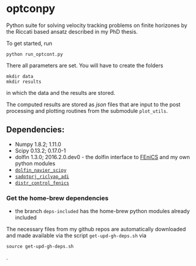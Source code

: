 # optconpy

Python suite for solving velocity tracking problems on finite horizones by the Riccati based ansatz described in my PhD thesis.

To get started, run

```
python run_optcont.py
```

There all parameters are set. You will have to create the folders 
```
mkdir data
mkdir results
```
in which the data and the results are stored.

The computed results are stored as *json* files that are input to the post processing and plotting routines from the submodule `plot_utils`.

## Dependencies:
 * Numpy 1.8.2; 1.11.0
 * Scipy 0.13.2; 0.17.0-1
 * dolfin 1.3.0; 2016.2.0.dev0 - the dolfin interface to [FEniCS](www.fenicsproject.org)
and my own python modules
 * [`dolfin_navier_scipy`](www.github.com/highlando/dolfin_navier_scipy)
 * [`sadptprj_riclyap_adi`](www.github.com/highlando/sadptprj_riclyap_adi)
 * [`distr_control_fenics`](www.github.com/highlando/distr_control_fenics)

### Get the home-brew dependencies
 * the branch `deps-included` has the home-brew python modules already included

The necessary files from my github repos are automatically downloaded and made available via the script `get-upd-gh-deps.sh` via
```
source get-upd-gh-deps.sh
```
.
